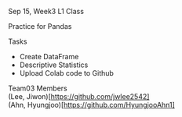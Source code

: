 
Sep 15, Week3 L1 Class <br>

Practice for Pandas <br> 

Tasks <br>
- Create DataFrame <br>
- Descriptive Statistics <br> 
- Upload Colab code to Github 

Team03 Members <br>
(Lee, Jiwon)[https://github.com/jwlee2542] <br>
(Ahn, Hyungjoo)[https://github.com/HyungjooAhn1] <br>
